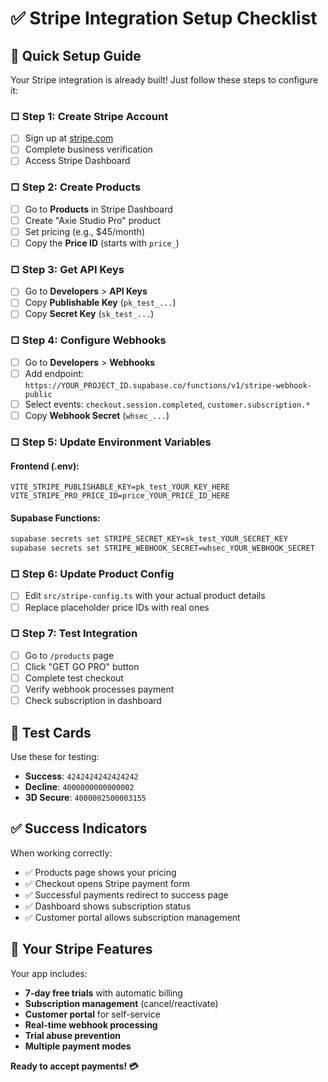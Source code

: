 # ✅ Stripe Integration Setup Checklist

## 🎯 **Quick Setup Guide**

Your Stripe integration is already built! Just follow these steps to configure it:

### **□ Step 1: Create Stripe Account**
- [ ] Sign up at [stripe.com](https://stripe.com)
- [ ] Complete business verification
- [ ] Access Stripe Dashboard

### **□ Step 2: Create Products**
- [ ] Go to **Products** in Stripe Dashboard
- [ ] Create "Axie Studio Pro" product
- [ ] Set pricing (e.g., $45/month)
- [ ] Copy the **Price ID** (starts with `price_`)

### **□ Step 3: Get API Keys**
- [ ] Go to **Developers** > **API Keys**
- [ ] Copy **Publishable Key** (`pk_test_...`)
- [ ] Copy **Secret Key** (`sk_test_...`)

### **□ Step 4: Configure Webhooks**
- [ ] Go to **Developers** > **Webhooks**
- [ ] Add endpoint: `https://YOUR_PROJECT_ID.supabase.co/functions/v1/stripe-webhook-public`
- [ ] Select events: `checkout.session.completed`, `customer.subscription.*`
- [ ] Copy **Webhook Secret** (`whsec_...`)

### **□ Step 5: Update Environment Variables**

#### **Frontend (.env):**
```env
VITE_STRIPE_PUBLISHABLE_KEY=pk_test_YOUR_KEY_HERE
VITE_STRIPE_PRO_PRICE_ID=price_YOUR_PRICE_ID_HERE
```

#### **Supabase Functions:**
```bash
supabase secrets set STRIPE_SECRET_KEY=sk_test_YOUR_SECRET_KEY
supabase secrets set STRIPE_WEBHOOK_SECRET=whsec_YOUR_WEBHOOK_SECRET
```

### **□ Step 6: Update Product Config**
- [ ] Edit `src/stripe-config.ts` with your actual product details
- [ ] Replace placeholder price IDs with real ones

### **□ Step 7: Test Integration**
- [ ] Go to `/products` page
- [ ] Click "GET GO PRO" button
- [ ] Complete test checkout
- [ ] Verify webhook processes payment
- [ ] Check subscription in dashboard

## 🧪 **Test Cards**

Use these for testing:
- **Success**: `4242424242424242`
- **Decline**: `4000000000000002`
- **3D Secure**: `4000002500003155`

## ✅ **Success Indicators**

When working correctly:
- ✅ Products page shows your pricing
- ✅ Checkout opens Stripe payment form
- ✅ Successful payments redirect to success page
- ✅ Dashboard shows subscription status
- ✅ Customer portal allows subscription management

## 🚀 **Your Stripe Features**

Your app includes:
- **7-day free trials** with automatic billing
- **Subscription management** (cancel/reactivate)
- **Customer portal** for self-service
- **Real-time webhook processing**
- **Trial abuse prevention**
- **Multiple payment modes**

**Ready to accept payments! 💳**